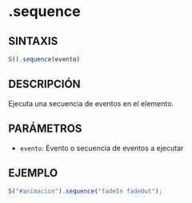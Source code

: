 # .sequence

## SINTAXIS
```javascript
S().sequence(evento)
```

## DESCRIPCIÓN
Ejecuta una secuencia de eventos en el elemento.

## PARÁMETROS
- `evento`: Evento o secuencia de eventos a ejecutar

## EJEMPLO
```javascript
S("#animacion").sequence("fadeIn fadeOut");
```